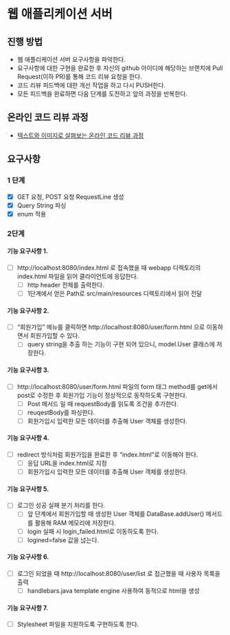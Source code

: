 # 웹 애플리케이션 서버
## 진행 방법
* 웹 애플리케이션 서버 요구사항을 파악한다.
* 요구사항에 대한 구현을 완료한 후 자신의 github 아이디에 해당하는 브랜치에 Pull Request(이하 PR)를 통해 코드 리뷰 요청을 한다.
* 코드 리뷰 피드백에 대한 개선 작업을 하고 다시 PUSH한다.
* 모든 피드백을 완료하면 다음 단계를 도전하고 앞의 과정을 반복한다.

## 온라인 코드 리뷰 과정
* [텍스트와 이미지로 살펴보는 온라인 코드 리뷰 과정](https://github.com/next-step/nextstep-docs/tree/master/codereview)

## 요구사항
### 1 단계
- [x] GET 요청, POST 요청 RequestLine 생성
- [x] Query String 파싱
- [x] enum 적용

### 2단계
#### 기능 요구사항 1. 
- [ ] http://localhost:8080/index.html 로 접속했을 때 webapp 디렉토리의 index.html 파일을 읽어 클라이언트에 응답한다.
  - [ ] http header 전체를 출력한다.
  - [ ] 1단계에서 얻은 Path로 src/main/resources 디렉토리에서 읽어 전달
#### 기능 요구사항 2. 
- [ ] “회원가입” 메뉴를 클릭하면 http://localhost:8080/user/form.html 으로 이동하면서 회원가입할 수 있다.
  - [ ] query string을 추출 하는 기능이 구현 되어 있으니, model.User 클래스에 저장한다.
#### 기능 요구사항 3.
- [ ] http://localhost:8080/user/form.html 파일의 form 태그 method를 get에서 post로 수정한 후 회원가입 기능이 정상적으로 동작하도록 구현한다.
  - [ ] Post 메서드 일 때 requestBody를 읽도록 조건을 추가한다.
  - [ ] reuqestBody를 파싱한다.
  - [ ] 회원가입시 입력한 모든 데이터를 추출해 User 객체를 생성한다.
#### 기능 요구사항 4.
- [ ] redirect 방식처럼 회원가입을 완료한 후 “index.html”로 이동해야 한다.
  - [ ] 응답 URL을 index.html로 지정
  - [ ] 회원가입시 입력한 모든 데이터를 추출해 User 객체를 생성한다.
#### 기능 요구사항 5.
- [ ] 로그인 성공 실패 분기 처리를 한다.
  - [ ] 앞 단계에서 회원가입할 때 생성한 User 객체를 DataBase.addUser() 메서드를 활용해 RAM 메모리에 저장한다.
  - [ ] login 실패 시 login_failed.html로 이동하도록 한다.
  - [ ] logined=false 값을 넎는다.
#### 기능 요구사항 6.
- [ ] 로그인 되었을 때 http://localhost:8080/user/list 로 접근했을 때 사용자 목록을 출력
  - [ ] handlebars.java template engine 사용하여 동적으로 html을 생성
#### 기능 요구사항 7.
- [ ] Stylesheet 파일을 지원하도록 구현하도록 한다.
  